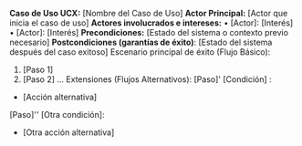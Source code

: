 **Caso de Uso UCX:** [Nombre del Caso de Uso]
**Actor Principal:** [Actor que inicia el caso de uso]
**Actores involucrados e intereses:**
• [Actor]: [Interés]
• [Actor]: [Interés]
**Precondiciones:** [Estado del sistema o contexto previo necesario]
**Postcondiciones (garantías de éxito)**: [Estado del sistema después del caso exitoso]
Escenario principal de éxito (Flujo Básico):

1. [Paso 1]
2. [Paso 2]
...
Extensiones (Flujos Alternativos):
[Paso]' [Condición] :

- [Acción alternativa]

[Paso]'' [Otra condición]:

- [Otra acción alternativa]